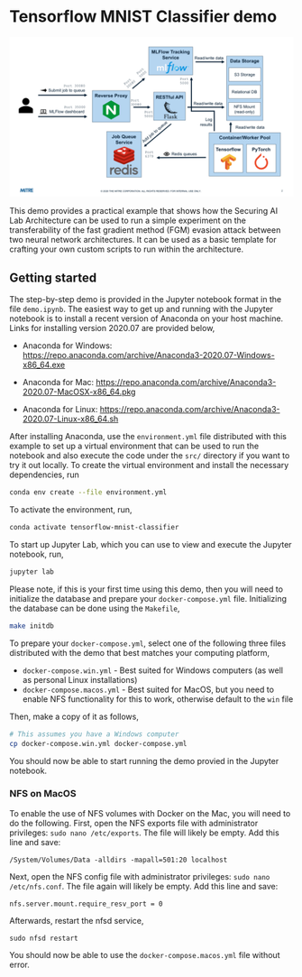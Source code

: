 # Tensorflow MNIST Classifier demo

![](securing_ai_lab_architecture.png)

This demo provides a practical example that shows how the Securing AI Lab Architecture can be used to run a simple experiment on the transferability of the fast gradient method (FGM) evasion attack between two neural network architectures.
It can be used as a basic template for crafting your own custom scripts to run within the architecture.

## Getting started

The step-by-step demo is provided in the Jupyter notebook format in the file `demo.ipynb`.
The easiest way to get up and running with the Jupyter notebook is to install a recent version of Anaconda on your host machine.
Links for installing version 2020.07 are provided below,

-   Anaconda for Windows: <https://repo.anaconda.com/archive/Anaconda3-2020.07-Windows-x86_64.exe>

-   Anaconda for Mac: <https://repo.anaconda.com/archive/Anaconda3-2020.07-MacOSX-x86_64.pkg>

-   Anaconda for Linux: <https://repo.anaconda.com/archive/Anaconda3-2020.07-Linux-x86_64.sh>

After installing Anaconda, use the `environment.yml` file distributed with this example to set up a virtual environment that can be used to run the notebook and also execute the code under the `src/` directory if you want to try it out locally.
To create the virtual environment and install the necessary dependencies, run

```bash
conda env create --file environment.yml
```

To activate the environment, run,

```bash
conda activate tensorflow-mnist-classifier
```

To start up Jupyter Lab, which you can use to view and execute the Jupyter notebook, run,

```bash
jupyter lab
```

Please note, if this is your first time using this demo, then you will need to initialize the database and prepare your `docker-compose.yml` file.
Initializing the database can be done using the `Makefile`,

```bash
make initdb
```

To prepare your `docker-compose.yml`, select one of the following three files distributed with the demo that best matches your computing platform,

-   `docker-compose.win.yml` - Best suited for Windows computers (as well as personal Linux installations)
-   `docker-compose.macos.yml` - Best suited for MacOS, but you need to enable NFS functionality for this to work, otherwise default to the `win` file

Then, make a copy of it as follows,

```bash
# This assumes you have a Windows computer
cp docker-compose.win.yml docker-compose.yml
```

You should now be able to start running the demo provied in the Jupyter notebook.

### NFS on MacOS

To enable the use of NFS volumes with Docker on the Mac, you will need to do the following.
First, open the NFS exports file with administrator privileges: `sudo nano /etc/exports`.
The file will likely be empty.
Add this line and save:

    /System/Volumes/Data -alldirs -mapall=501:20 localhost

Next, open the NFS config file with administrator privileges: `sudo nano /etc/nfs.conf`.
The file again will likely be empty.
Add this line and save:

    nfs.server.mount.require_resv_port = 0

Afterwards, restart the nfsd service,

    sudo nfsd restart

You should now be able to use the `docker-compose.macos.yml` file without error.
